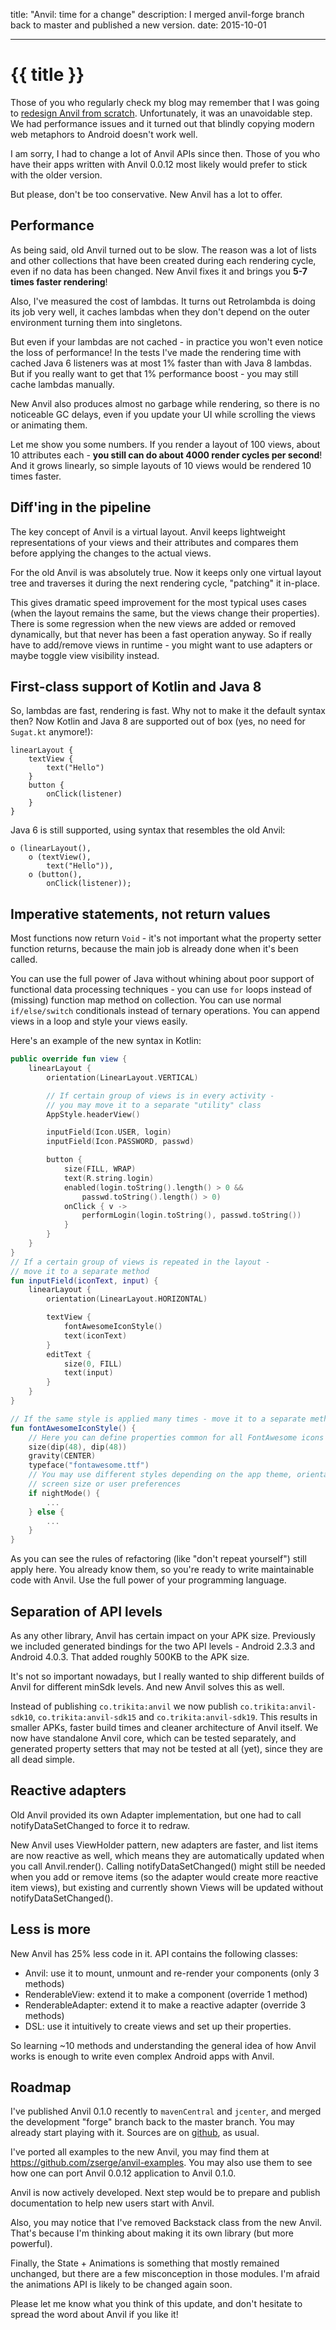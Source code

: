 title: "Anvil: time for a change"
description: I merged anvil-forge branch back to master and published a new version.
date: 2015-10-01

---

# {{ title }}

Those of you who regularly check my blog may remember that I was going to
[redesign Anvil from scratch]. Unfortunately, it was an unavoidable step. We
had performance issues and it turned out that blindly copying modern web
metaphors to Android doesn't work well.

I am sorry, I had to change a lot of Anvil APIs since then. Those of you who
have their apps written with Anvil 0.0.12 most likely would prefer to stick
with the older version.

But please, don't be too conservative. New Anvil has a lot to offer.

## Performance

As being said, old Anvil turned out to be slow. The reason was a lot of lists
and other collections that have been created during each rendering cycle, even
if no data has been changed. New Anvil fixes it and brings you **5-7 times
faster rendering**!

Also, I've measured the cost of lambdas. It turns out Retrolambda is doing its
job very well, it caches lambdas when they don't depend on the outer
environment turning them into singletons.

But even if your lambdas are not cached - in practice you won't even notice the
loss of performance! In the tests I've made the rendering time with cached Java
6 listeners was at most 1% faster than with Java 8 lambdas. But if you really
want to get that 1% performance boost - you may still cache lambdas manually.

New Anvil also produces almost no garbage while rendering, so there is no
noticeable GC delays, even if you update your UI while scrolling the views or
animating them.

Let me show you some numbers. If you render a layout of 100 views, about 10
attributes each - **you still can do about 4000 render cycles per second**! And
it grows linearly, so simple layouts of 10 views would be rendered 10 times
faster.

## Diff'ing in the pipeline

The key concept of Anvil is a virtual layout. Anvil keeps lightweight
representations of your views and their attributes and compares them before
applying the changes to the actual views.

For the old Anvil is was absolutely true. Now it keeps only one virtual layout
tree and traverses it during the next rendering cycle, "patching" it in-place.

This gives dramatic speed improvement for the most typical uses cases (when the
layout remains the same, but the views change their properties). There is some
regression when the new views are added or removed dynamically, but that never
has been a fast operation anyway. So if really have to add/remove views in
runtime - you might want to use adapters or maybe toggle view visibility
instead.

## First-class support of Kotlin and Java 8

So, lambdas are fast, rendering is fast. Why not to make it the default syntax
then? Now Kotlin and Java 8 are supported out of box (yes, no need for
`Sugat.kt` anymore!):

	linearLayout {
		textView {
			text("Hello")
		}
		button {
			onClick(listener)
		}
	}

Java 6 is still supported, using syntax that resembles the old Anvil:

	o (linearLayout(),
		o (textView(),
			text("Hello")),
		o (button(),
			onClick(listener));

## Imperative statements, not return values

Most functions now return `Void` - it's not important what the property setter
function returns, because the main job is already done when it's been called.

You can use the full power of Java without whining about poor support of
functional data processing techniques - you can use `for` loops instead of
(missing) function map method on collection. You can use normal
`if/else/switch` conditionals instead of ternary operations. You can append
views in a loop and style your views easily.

Here's an example of the new syntax in Kotlin:

``` kotlin
public override fun view {
	linearLayout {
		orientation(LinearLayout.VERTICAL)

		// If certain group of views is in every activity -
		// you may move it to a separate "utility" class
		AppStyle.headerView()

		inputField(Icon.USER, login)
		inputField(Icon.PASSWORD, passwd)

		button {
			size(FILL, WRAP)
			text(R.string.login)
			enabled(login.toString().length() > 0 &&
				passwd.toString().length() > 0)
			onClick { v ->
				performLogin(login.toString(), passwd.toString())
			}
		}
	}
}
// If a certain group of views is repeated in the layout - 
// move it to a separate method
fun inputField(iconText, input) {
	linearLayout {
		orientation(LinearLayout.HORIZONTAL)

		textView {
			fontAwesomeIconStyle()
			text(iconText)
		}
		editText {
			size(0, FILL)
			text(input)
		}
	}
}

// If the same style is applied many times - move it to a separate method
fun fontAwesomeIconStyle() {
	// Here you can define properties common for all FontAwesome icons
	size(dip(48), dip(48))
	gravity(CENTER)
	typeface("fontawesome.ttf")
	// You may use different styles depending on the app theme, orientation,
	// screen size or user preferences
	if nightMode() {
		...
	} else {
		...
	}
}
```

As you can see the rules of refactoring (like "don't repeat yourself") still
apply here. You already know them, so you're ready to write maintainable code
with Anvil. Use the full power of your programming language.

## Separation of API levels

As any other library, Anvil has certain impact on your APK size. Previously we
included generated bindings for the two API levels - Android 2.3.3 and Android
4.0.3. That added roughly 500KB to the APK size.

It's not so important nowadays, but I really wanted to ship different builds of
Anvil for different minSdk levels. And new Anvil solves this as well.

Instead of publishing `co.trikita:anvil` we now publish
`co.trikita:anvil-sdk10`, `co.trikita:anvil-sdk15` and
`co.trikita:anvil-sdk19`. This results in smaller APKs, faster build times and
cleaner architecture of Anvil itself. We now have standalone Anvil core, which
can be tested separately, and generated property setters that may not be tested
at all (yet), since they are all dead simple.

## Reactive adapters

Old Anvil provided its own Adapter implementation, but one had to call
notifyDataSetChanged to force it to redraw.

New Anvil uses ViewHolder pattern, new adapters are faster, and list items are
now reactive as well, which means they are automatically updated when you call
Anvil.render(). Calling notifyDataSetChanged() might still be needed when you
add or remove items (so the adapter would create more reactive item views), but
existing and currently shown Views will be updated without
notifyDataSetChanged().

## Less is more

New Anvil has 25% less code in it. API contains the following classes:

* Anvil: use it to mount, unmount and re-render your components (only 3 methods)
* RenderableView: extend it to make a component (override 1 method)
* RenderableAdapter: extend it to make a reactive adapter (override 3 methods)
* DSL: use it intuitively to create views and set up their properties.

So learning ~10 methods and understanding the general idea of how Anvil works
is enough to write even complex Android apps with Anvil.

## Roadmap

I've published Anvil 0.1.0 recently to `mavenCentral` and `jcenter`, and merged
the development "forge" branch back to the master branch. You may already start
playing with it. Sources are on [github], as usual.

I've ported all examples to the new Anvil, you may find them at
https://github.com/zserge/anvil-examples. You may also use them to see how one
can port Anvil 0.0.12 application to Anvil 0.1.0.

Anvil is now actively developed. Next step would be to prepare and publish
documentation to help new users start with Anvil.

Also, you may notice that I've removed Backstack class from the new Anvil.
That's because I'm thinking about making it its own library (but more
powerful).

Finally, the State + Animations is something that mostly remained unchanged,
but there are a few misconception in those modules. I'm afraid the animations
API is likely to be changed again soon.

Please let me know what you think of this update, and don't hesitate to spread
the word about Anvil if you like it!


[redesign Anvil from scratch]: /blog/anvil-breaking-changes.html
[github]: https://github.com/zserge/anvil
